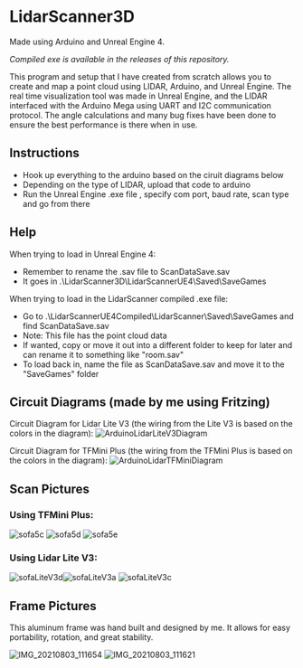 # LidarScanner3D
Made using Arduino and Unreal Engine 4.

*Compiled exe is available in the releases of this repository.*

This program and setup that I have created from scratch allows you to create and map a point cloud using LIDAR, Arduino, and Unreal Engine. The real time visualization tool was made in Unreal Engine, and the LIDAR interfaced with the Arduino Mega using UART and I2C communication protocol. The angle calculations and many bug fixes have been done to ensure the best performance is there when in use.

## Instructions
- Hook up everything to the arduino based on the ciruit diagrams below
- Depending on the type of LIDAR, upload that code to arduino
- Run the Unreal Engine .exe file , specify com port, baud rate, scan type and go from there

## Help
When trying to load in Unreal Engine 4:
- Remember to rename the .sav file to ScanDataSave.sav
- It goes in .\LidarScanner3D\LidarScannerUE4\Saved\SaveGames

When trying to load in the LidarScanner compiled .exe file:
- Go to .\LidarScannerUE4Compiled\LidarScanner\Saved\SaveGames and find ScanDataSave.sav
- Note: This file has the point cloud data
- If wanted, copy or move it out into a different folder to keep for later and can rename it to something like "room.sav"
- To load back in, name the file as ScanDataSave.sav and move it to the "SaveGames" folder

## Circuit Diagrams (made by me using Fritzing)
Circuit Diagram for Lidar Lite V3 (the wiring from the Lite V3 is based on the colors in the diagram):
![ArduinoLidarLiteV3Diagram](https://user-images.githubusercontent.com/44419439/129426226-b9241c6e-dd0b-41c2-91ce-c574880a7d88.png)

Circuit Diagram for TFMini Plus (the wiring from the TFMini Plus is based on the colors in the diagram):
![ArduinoLidarTFMiniDiagram](https://user-images.githubusercontent.com/44419439/129426262-82d0f446-6be1-4c31-97fe-d7f711e6c780.png)

## Scan Pictures
### Using TFMini Plus:
![sofa5c](https://user-images.githubusercontent.com/44419439/129427278-67b9fd6d-619c-4f7a-9e68-49b4ab2f010b.png)
![sofa5d](https://user-images.githubusercontent.com/44419439/129427280-5550c4fc-323a-4ab6-beb2-49ee247f7afa.png)
![sofa5e](https://user-images.githubusercontent.com/44419439/129427281-ced7c289-f0f8-4092-92e8-e0e0079b49da.png)

### Using Lidar Lite V3:
![sofaLiteV3d](https://user-images.githubusercontent.com/44419439/129435652-80d78f99-d1dd-4499-afa8-33a7493f6a58.png)![sofaLiteV3a](https://user-images.githubusercontent.com/44419439/129435653-24178754-fbf7-4407-9de5-917243b70714.png)
![sofaLiteV3c](https://user-images.githubusercontent.com/44419439/129435655-1f7691a0-1eae-4c95-998a-8fab4911a48f.png)

## Frame Pictures

This aluminum frame was hand built and designed by me. It allows for easy portability, rotation, and great stability.

![IMG_20210803_111654](https://user-images.githubusercontent.com/44419439/129431829-83f5ee40-ab1a-4a06-a8d2-78cf1221d6fd.jpg)
![IMG_20210803_111621](https://user-images.githubusercontent.com/44419439/129431828-7d3091e6-1d95-4b54-9bde-9fd300abb350.jpg)
